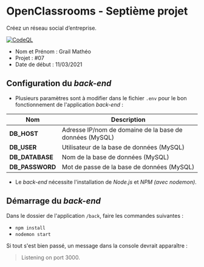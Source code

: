 # OpenClassrooms - Septième projet
Créez un réseau social d’entreprise.

[![CodeQL](https://github.com/matheograil/MatheoGrail_7_11032021/actions/workflows/codeql-analysis.yml/badge.svg)](https://github.com/matheograil/MatheoGrail_7_11032021/actions/workflows/codeql-analysis.yml)

- Nom et Prénom : Grail Mathéo
- Projet : #07
- Date de début : 11/03/2021

## Configuration du _back-end_

* Plusieurs paramètres sont à modifier dans le fichier `.env` pour le bon fonctionnement de l'application _back-end_ :

| Nom  | Description |
| --- | --- |
| **DB_HOST** | Adresse IP/nom de domaine de la base de données (MySQL) |
| **DB_USER** | Utilisateur de la base de données (MySQL) |
| **DB_DATABASE** | Nom de la base de données (MySQL) |
| **DB_PASSWORD** | Mot de passe de la base de données (MySQL) |

* Le _back-end_ nécessite l'installation de _Node.js_ et _NPM (avec nodemon)_.

## Démarrage du _back-end_

Dans le dossier de l'application `/back`, faire les commandes suivantes :

* `npm install`
* `nodemon start`

Si tout s'est bien passé, un message dans la console devrait apparaître :
> Listening on port 3000.
